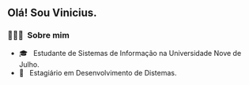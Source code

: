 <h2> Olá! Sou Vinicius.</h2>

<h3> 👨🏻‍💻 &nbsp;Sobre mim </h3>

- 🎓 &nbsp; Estudante de Sistemas de Informação na Universidade Nove de Julho.
- 💼 &nbsp; Estagiário em Desenvolvimento de Distemas.
